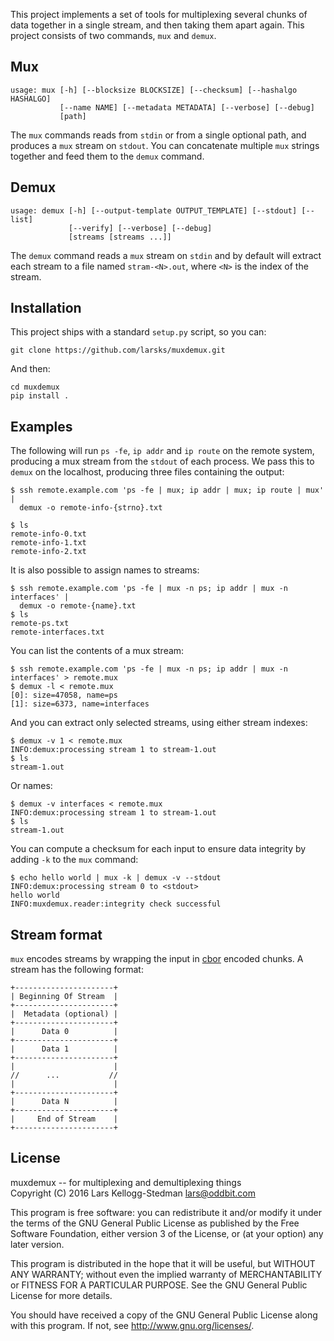 This project implements a set of tools for multiplexing several chunks
of data together in a single stream, and then taking them apart again.
This project consists of two commands, `mux` and `demux`.

## Mux

    usage: mux [-h] [--blocksize BLOCKSIZE] [--checksum] [--hashalgo HASHALGO]
               [--name NAME] [--metadata METADATA] [--verbose] [--debug]
               [path]

The `mux` commands reads from `stdin` or from a single optional path,
and produces a `mux` stream on `stdout`.  You can concatenate multiple
`mux` strings together and feed them to the `demux` command.

## Demux

    usage: demux [-h] [--output-template OUTPUT_TEMPLATE] [--stdout] [--list]
                 [--verify] [--verbose] [--debug]
                 [streams [streams ...]]


The `demux` command reads a `mux` stream on `stdin` and by default
will extract each stream to a file named `stram-<N>.out`, where `<N>`
is the index of the stream.

## Installation

This project ships with a standard `setup.py` script, so you can:

    git clone https://github.com/larsks/muxdemux.git

And then:

    cd muxdemux
    pip install .

## Examples

The following will run `ps -fe`, `ip addr` and `ip route` on the
remote system, producing a mux stream from the `stdout` of each
process.  We pass this to `demux` on the localhost, producing three
files containing the output:

    $ ssh remote.example.com 'ps -fe | mux; ip addr | mux; ip route | mux' |
      demux -o remote-info-{strno}.txt

    $ ls
    remote-info-0.txt
    remote-info-1.txt
    remote-info-2.txt

It is also possible to assign names to streams:

    $ ssh remote.example.com 'ps -fe | mux -n ps; ip addr | mux -n interfaces' |
      demux -o remote-{name}.txt
    $ ls
    remote-ps.txt
    remote-interfaces.txt

You can list the contents of a mux stream:

    $ ssh remote.example.com 'ps -fe | mux -n ps; ip addr | mux -n interfaces' > remote.mux
    $ demux -l < remote.mux
    [0]: size=47058, name=ps
    [1]: size=6373, name=interfaces

And you can extract only selected streams, using either stream indexes:

    $ demux -v 1 < remote.mux
    INFO:demux:processing stream 1 to stream-1.out
    $ ls
    stream-1.out

Or names:

    $ demux -v interfaces < remote.mux
    INFO:demux:processing stream 1 to stream-1.out
    $ ls
    stream-1.out

You can compute a checksum for each input to ensure data integrity by
adding `-k` to the `mux` command:

    $ echo hello world | mux -k | demux -v --stdout
    INFO:demux:processing stream 0 to <stdout>
    hello world
    INFO:muxdemux.reader:integrity check successful

## Stream format

`mux` encodes streams by wrapping the input in [cbor][] encoded
chunks.  A stream has the following format:

[cbor]: http://cbor.io/

    +----------------------+
    | Beginning Of Stream  |
    +----------------------+
    |  Metadata (optional) |
    +----------------------+
    |      Data 0          |
    +----------------------+
    |      Data 1          |
    +----------------------+
    |                      |
    //      ...           //
    |                      |
    +----------------------+
    |      Data N          |
    +----------------------+
    |     End of Stream    |
    +----------------------+

## License

muxdemux -- for multiplexing and demultiplexing things  
Copyright (C) 2016 Lars Kellogg-Stedman <lars@oddbit.com>

This program is free software: you can redistribute it and/or modify
it under the terms of the GNU General Public License as published by
the Free Software Foundation, either version 3 of the License, or
(at your option) any later version.

This program is distributed in the hope that it will be useful,
but WITHOUT ANY WARRANTY; without even the implied warranty of
MERCHANTABILITY or FITNESS FOR A PARTICULAR PURPOSE.  See the
GNU General Public License for more details.

You should have received a copy of the GNU General Public License
along with this program.  If not, see <http://www.gnu.org/licenses/>.

